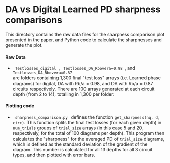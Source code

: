 # DA vs Digital Learned PD sharpness comparisons

This directory contains the raw data files for the sharpness comparison plot presented in the paper, and Python code to calculate the sharpnesses and generate the plot.


#### Raw Data
<ul>
  <li>  <code> Testlosses_digital </code>, <code> Testlosses_DA_Rbovera=0.98 </code>, and <code> Testlosses_DA_Rbovera=0.87 </code>  </li> are folders containing 1,300 final "test loss" arrays (i.e. Learned phase diagrams) for digital, DA with Rb/a = 0.98, and DA with Rb/a = 0.87 circuits respectively.  There are 100 arrays generated at each circuit depth (from 2 to 14), totalling in 1,300 per folder.
  
</ul>

#### Plotting code
  <ul>
    <li><code> sharpness_comparison.py </code> defines the function <code>get_sharpness(nq, d, circ)</code>.  This function splits the final test losses (for each given depth) in <code>num_trials</code> groups of <code>trial_size</code> arrays (in this case 5 and 20, respectively, for the total of 100 diagrams per depth). This program then calculates the "sharpness" for the averaged PD of <code>trial_size</code> diagrams, which is defined as the standard deviation of the gradient of the diagram.  This number is calculated for all 13 depths for all 3 circuit types, and then plotted with error bars.
       </li>
    
  </ul>




